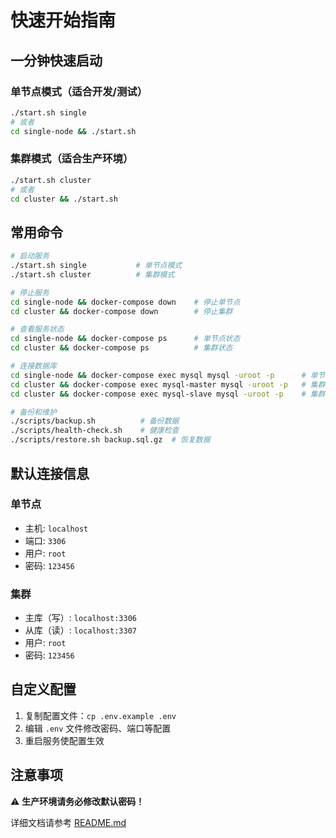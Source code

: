 # 快速开始指南

## 一分钟快速启动

### 单节点模式（适合开发/测试）

```bash
./start.sh single
# 或者
cd single-node && ./start.sh
```

### 集群模式（适合生产环境）

```bash
./start.sh cluster
# 或者
cd cluster && ./start.sh
```

## 常用命令

```bash
# 启动服务
./start.sh single           # 单节点模式
./start.sh cluster          # 集群模式

# 停止服务
cd single-node && docker-compose down    # 停止单节点
cd cluster && docker-compose down        # 停止集群

# 查看服务状态
cd single-node && docker-compose ps      # 单节点状态
cd cluster && docker-compose ps          # 集群状态

# 连接数据库
cd single-node && docker-compose exec mysql mysql -uroot -p      # 单节点
cd cluster && docker-compose exec mysql-master mysql -uroot -p   # 集群主库
cd cluster && docker-compose exec mysql-slave mysql -uroot -p    # 集群从库

# 备份和维护
./scripts/backup.sh          # 备份数据
./scripts/health-check.sh    # 健康检查
./scripts/restore.sh backup.sql.gz  # 恢复数据
```

## 默认连接信息

### 单节点

- 主机: `localhost`
- 端口: `3306`
- 用户: `root`
- 密码: `123456`

### 集群

- 主库（写）: `localhost:3306`
- 从库（读）: `localhost:3307`
- 用户: `root`
- 密码: `123456`

## 自定义配置

1. 复制配置文件：`cp .env.example .env`
2. 编辑 `.env` 文件修改密码、端口等配置
3. 重启服务使配置生效

## 注意事项

⚠️ **生产环境请务必修改默认密码！**

详细文档请参考 [README.md](README.md)
